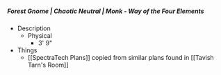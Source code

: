 ##### Forest Gnome | Chaotic Neutral | Monk - Way of the Four Elements
 
- Description
	- Physical 
		- 3' 9"
- Things 
	- [[SpectraTech Plans]] copied from similar plans found in [[Tavish Tarn's Room]]
